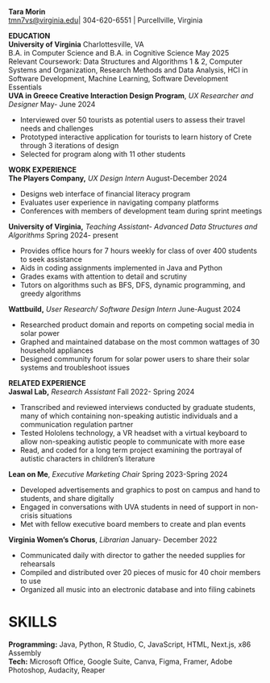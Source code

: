 **Tara Morin**  
tmn7vs@virginia.edu| 304-620-6551 | Purcellville, Virginia

**EDUCATION**  
**University of Virginia**	                 Charlottesville, VA  
B.A. in Computer Science and B.A. in Cognitive Science	May 2025  
Relevant Coursework: Data Structures and Algorithms 1 & 2, Computer Systems and Organization, Research Methods and Data Analysis, HCI in Software Development, Machine Learning, Software Development Essentials  
**UVA in Greece Creative Interaction Design Program**, *UX Researcher and Designer*                                          May- June 2024

* Interviewed over 50 tourists as potential users to assess their travel needs and challenges   
* Prototyped interactive application for tourists to learn history of Crete through 3 iterations of design  
* Selected for program along with 11 other students

**WORK EXPERIENCE**  
**The Players Company,** *UX Design Intern*                                                                                                        August-December 2024

* Designs web interface of financial literacy program  
* Evaluates user experience in navigating company platforms  
* Conferences with members of development team during sprint meetings

**University of Virginia,** *Teaching Assistant- Advanced Data Structures and Algorithms*	             Spring 2024- present

* Provides office hours for 7 hours weekly for class of over 400 students to seek assistance  
* Aids in coding assignments implemented in Java and Python  
* Grades exams with attention to detail and scrutiny  
* Tutors on algorithms such as BFS, DFS, dynamic programming, and greedy algorithms

**Wattbuild,** *User Research/ Software Design Intern*                                                                                               June-August 2024

* Researched product domain and reports on competing social media in solar power  
* Graphed and maintained database on the most common wattages of 30 household appliances   
* Designed community forum for solar power users to share their solar systems and troubleshoot issues 

**RELATED EXPERIENCE**  
**Jaswal Lab,** *Research Assistant*                                                                                                                          Fall 2022- Spring 2024

* Transcribed and reviewed interviews conducted by graduate students, many of which containing non-speaking autistic individuals and a communication regulation partner  
* Tested Hololens technology, a VR headset with a virtual keyboard to allow non-speaking autistic people to communicate with more ease  
* Read, and coded for a long term project examining the portrayal of autistic characters in children’s literature

**Lean on Me**, *Executive Marketing Chair*	  Spring 2023-Spring 2024

* Developed advertisements and graphics to post on campus and hand to students, and share digitally  
* Engaged in conversations with UVA students in need of support in non-crisis situations  
* Met with fellow executive board members to create and plan events

**Virginia Women’s Chorus**, *Librarian*							             January- December 2022

* Communicated daily with director to gather the needed supplies for rehearsals  
* Compiled and distributed over 20 pieces of music for 40 choir members to use   
* Organized all music into an electronic database and into filing cabinets

# **SKILLS**

**Programming:** Java, Python, R Studio, C, JavaScript, HTML,  Next.js, x86 Assembly  
**Tech:** Microsoft Office, Google Suite, Canva, Figma, Framer, Adobe Photoshop, Audacity, Reaper
